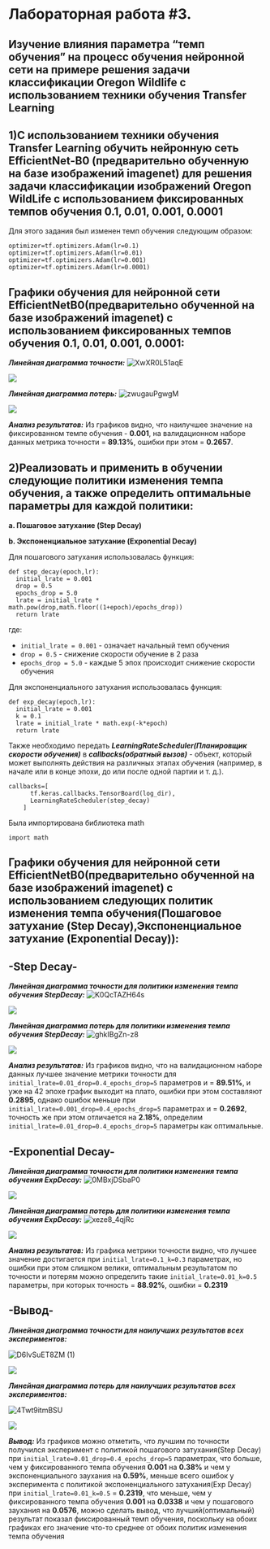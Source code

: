 Лабораторная работа #3.
====
Изучение влияния параметра “темп обучения” на процесс обучения нейронной сети на примере решения задачи классификации Oregon Wildlife с использованием техники обучения Transfer Learning
---
1)С использованием техники обучения Transfer Learning обучить нейронную сеть EfficientNet-B0 (предварительно обученную на базе изображений imagenet) для решения задачи классификации изображений Oregon WildLife с использованием фиксированных темпов обучения 0.1, 0.01, 0.001, 0.0001
---
Для этого задания был изменен темп обучения следующим образом:
```
optimizer=tf.optimizers.Adam(lr=0.1)
optimizer=tf.optimizers.Adam(lr=0.01)
optimizer=tf.optimizers.Adam(lr=0.001)
optimizer=tf.optimizers.Adam(lr=0.0001)
```
Графики обучения для нейронной сети EfficientNetB0(предварительно обученной на базе изображений imagenet) с использованием фиксированных темпов обучения 0.1, 0.01, 0.001, 0.0001:
---

***Линейная диаграмма точности:***
![XwXR0L51aqE](https://user-images.githubusercontent.com/58634989/111905068-ecd4f080-8a5a-11eb-8c3b-e1c5b9b5807f.jpg)

<img src="./epoch_categorical_accuracy_1_part.svg">

***Линейная диаграмма потерь:*** 
![zwugauPgwgM](https://user-images.githubusercontent.com/58634989/111905080-f9f1df80-8a5a-11eb-8efa-138109dafff9.jpg)

<img src="./epoch_loss_1_part.svg">  

***Анализ результатов:***
Из графиков видно, что наилучшее значение на фиксированном темпе обучения - **0.001**, на валидационном наборе данных метрика точности = **89.13%**, ошибки при этом = **0.2657**.

2)Реализовать и применить в обучении следующие политики изменения темпа обучения, а также определить оптимальные параметры для каждой политики:
---
**a. Пошаговое затухание (Step Decay)**

**b. Экспоненциальное затухание (Exponential Decay)**

Для пошагового затухания использовалась функция:
```
def step_decay(epoch,lr):
  initial_lrate = 0.001
  drop = 0.5
  epochs_drop = 5.0
  lrate = initial_lrate * math.pow(drop,math.floor((1+epoch)/epochs_drop))
  return lrate
  ```
где:
* `initial_lrate = 0.001` - означает начальный темп обучения 
* `drop = 0.5` - снижение скорости обучение в 2 раза 
* `epochs_drop = 5.0` - каждые 5 эпох происходит снижение скорости обучения 

Для экспоненциального затухания использовалась функция:
```
def exp_decay(epoch,lr):
  initial_lrate = 0.001
  k = 0.1
  lrate = initial_lrate * math.exp(-k*epoch)
  return lrate
```

Также необходимо передать ***LearningRateScheduler(Планировщик скорости обучения)*** в ***callbacks(обратный вызов)*** - объект, который может выполнять действия на различных этапах обучения (например, в начале или в конце эпохи, до или после одной партии и т. д.).
```
callbacks=[
      tf.keras.callbacks.TensorBoard(log_dir),
      LearningRateScheduler(step_decay)
    ]
```
 Была импортирована библиотека math
 ```
 import math
 ```
Графики обучения для нейронной сети EfficientNetB0(предварительно обученной на базе изображений imagenet) с использованием следующих политик изменения темпа обучения(Пошаговое затухание (Step Decay),Экспоненциальное затухание (Exponential Decay)):
---
-Step Decay-
---
***Линейная диаграмма точности для политики изменения темпа обучения StepDecay:***
![K0QcTAZH64s](https://user-images.githubusercontent.com/58634989/111903899-5225e300-8a55-11eb-8a1a-6adf427d4a4f.jpg)

<img src="./epoch_categorical_accuracy_step.svg">

***Линейная диаграмма потерь для политики изменения темпа обучения StepDecay:*** 
![ghkIBgZn-z8](https://user-images.githubusercontent.com/58634989/111903972-944f2480-8a55-11eb-8308-072dd2da3335.jpg)

<img src="./epoch_loss_step.svg">  

***Анализ результатов:***
Из графиков видно, что на валидационном наборе данных лучшее значение метрики точности для `initial_lrate=0.01_drop=0.4_epochs_drop=5` параметров и = **89.51%**, и уже на 42 эпохе график выходит на плато, ошибки при этом составляют **0.2895**, однако ошибок меньше при `initial_lrate=0.001_drop=0.4_epochs_drop=5` параметрах и = **0.2692**, точность же при этом отличается на **2.18%**, определим `initial_lrate=0.01_drop=0.4_epochs_drop=5` параметры как оптимальные.

-Exponential Decay-
---
***Линейная диаграмма точности для политики изменения темпа обучения ExpDecay:***
![0MBxjDSbaP0](https://user-images.githubusercontent.com/58634989/111904113-37a03980-8a56-11eb-9cf3-5262fd72c1b1.jpg)


<img src="./epoch_categorical_accuracy_exp.svg">

***Линейная диаграмма потерь для политики изменения темпа обучения ExpDecay:*** 
![xeze8_4qjRc](https://user-images.githubusercontent.com/58634989/111904119-3ff87480-8a56-11eb-9b39-aea3e6044208.jpg)

<img src="./epoch_loss_exp.svg">  

***Анализ результатов:***
Из графика метрики точности видно, что лучшее значение достигается при `initial_lrate=0.1_k=0.3` параметрах, но ошибки при этом слишком велики, оптимальным результатом по точности и потерям можно определить такие `initial_lrate=0.01_k=0.5` параметры, при которых точность = **88.92%**, ошибки = **0.2319** 

-Вывод-
---
***Линейная диаграмма точности для наилучших результатов всех экспериментов:***

![D6IvSuET8ZM (1)](https://user-images.githubusercontent.com/58634989/111906062-df6e3500-8a5f-11eb-93b4-29898469a800.jpg)

<img src="./epoch_categorical_accuracy_comp.svg">

***Линейная диаграмма потерь для наилучших результатов всех экспериментов:*** 

![4Twt9itmBSU](https://user-images.githubusercontent.com/58634989/111906071-e72dd980-8a5f-11eb-884f-9f33e2b3fc62.jpg)

<img src="./epoch_loss_comp.svg">  

***Вывод:***
Из графиков можно отметить, что лучшим по точности получился эксперимент с политикой пошагового затухания(Step Decay) при `initial_lrate=0.01_drop=0.4_epochs_drop=5` параметрах, что больше, чем у фиксированного темпа обучения **0.001** на **0.38%** и чем у экспоненциального заухания на **0.59%**, меньше всего ошибок у эксперимента с политикой экспоненциального затухания(Exp Decay) при `initial_lrate=0.01_k=0.5` = **0.2319**, что меньше, чем у фиксированного темпа обучения **0.001** на **0.0338** и чем у пошагового заухания на **0.0576**, можно сделать вывод, что лучший(оптимальный) результат показал фиксированный темп обучения, поскольку на обоих графиках его значение что-то среднее от обоих политик изменения темпа обучения 





